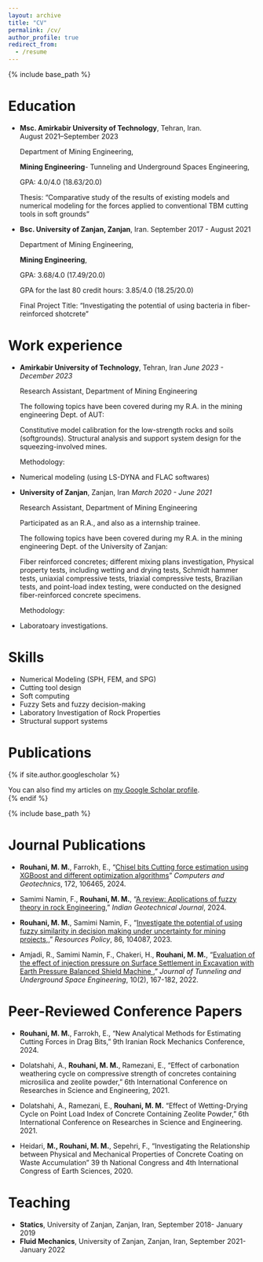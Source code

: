 ```yaml
---
layout: archive
title: "CV"
permalink: /cv/
author_profile: true
redirect_from:
  - /resume
---
```


{% include base_path %}

Education
======
* **Msc.	Amirkabir University of Technology**, Tehran, Iran.                                  
  August 2021–September 2023
  
  Department of Mining Engineering,
  
  **Mining Engineering**- Tunneling and Underground Spaces Engineering,
  
  GPA: 4.0/4.0 (18.63/20.0)
  
  Thesis: “Comparative study of the results of existing models and numerical modeling for the forces applied to conventional TBM cutting tools in soft grounds”

* **Bsc.	University of Zanjan, Zanjan**, Iran.
  September 2017 - August 2021
  
  Department of Mining Engineering,
  
  **Mining Engineering**,
  
  GPA: 3.68/4.0 (17.49/20.0)
  
  GPA for the last 80 credit hours: 3.85/4.0 (18.25/20.0)
  
  Final Project Title: “Investigating the potential of using bacteria in fiber-reinforced shotcrete”


Work experience
======
* **Amirkabir University of Technology**, Tehran, Iran
  _June 2023 - December 2023_
  
  Research Assistant, Department of Mining Engineering
  
  The following topics have been covered during my R.A. in the mining engineering Dept. of AUT:
  
  	Constitutive model calibration for the low-strength rocks and soils (softgrounds).
  	Structural analysis and support system design for the squeezing-involved mines.

  Methodology:
*	Numerical modeling (using LS-DYNA and FLAC softwares)


* **University of Zanjan**, Zanjan, Iran
  _March 2020 - June 2021_
  
  Research Assistant, Department of Mining Engineering
  
  	Participated as an R.A., and also as a internship trainee.

  The following topics have been covered during my R.A. in the mining engineering Dept. of the University of Zanjan:

  Fiber reinforced concretes; different mixing plans investigation, Physical property tests, including wetting and drying tests, Schmidt hammer tests, uniaxial compressive tests, triaxial compressive tests, Brazilian tests, and point-load index testing, were conducted on the designed fiber-reinforced concrete specimens.

  Methodology:
*	Laboratoary investigations.

  
Skills
======
* Numerical Modeling (SPH, FEM, and SPG)
* Cutting tool design
* Soft computing
* Fuzzy Sets and fuzzy decision-making
* Laboratory Investigation of Rock Properties 
* Structural support systems


Publications
======
{% if site.author.googlescholar %}
  <div class="wordwrap">You can also find my articles on <a href="{{site.author.googlescholar}}">my Google Scholar profile</a>.</div>
{% endif %}

{% include base_path %}

Journal Publications
======

* **Rouhani, M. M.**, Farrokh, E., “<a href="https://doi.org/10.1016/j.compgeo.2024.106465">Chisel bits Cutting force estimation using XGBoost and different optimization algorithms</a>” _Computers and Geotechnics_, 172, 106465, 2024.

* Samimi Namin, F., **Rouhani, M. M.**, “<a href="https://link.springer.com/article/10.1007/s40098-024-00910-z">A review: Applications of fuzzy theory in rock Engineering</a>,” _Indian Geotechnical Journal_, 2024.

* **Rouhani, M. M.**, Samimi Namin, F., “<a href="https://www.sciencedirect.com/science/article/abs/pii/S0301420723007985?via%3Dihub">Investigate the potential of using fuzzy similarity in decision making under uncertainty for mining projects,</a>,” _Resources Policy_, 86, 104087, 2023.

* Amjadi, R., Samimi Namin, F., Chakeri, H., **Rouhani, M. M.**, “<a href="https://tuse.shahroodut.ac.ir/article_2382.html">Evaluation of the effect of injection pressure on Surface Settlement in Excavation with Earth Pressure Balanced Shield Machine </a>,” _Journal of Tunneling and Underground Space Engineering_, 10(2), 167-182, 2022.

Peer-Reviewed Conference Papers
======
* **Rouhani, M. M.**, Farrokh, E., “New Analytical Methods for Estimating Cutting Forces in Drag Bits,” 9th Iranian Rock Mechanics Conference, 2024.

* Dolatshahi, A., **Rouhani, M. M.**, Ramezani, E., “Effect of carbonation weathering cycle on compressive strength of concretes containing microsilica and zeolite powder,” 6th International Conference on Researches in Science and Engineering, 2021.

* Dolatshahi, A., Ramezani, E., **Rouhani, M. M.** “Effect of Wetting-Drying Cycle on Point Load Index of Concrete Containing Zeolite Powder,” 6th International Conference on Researches in Science and Engineering. 2021.
 
* Heidari, **M., Rouhani, M. M.**, Sepehri, F., “Investigating the Relationship between Physical and Mechanical Properties of Concrete Coating on Waste Accumulation” 39 th National Congress and 4th International Congress of Earth Sciences, 2020.

  
Teaching
======

* **Statics**, University of Zanjan, Zanjan, Iran, September 2018- January 2019
* **Fluid Mechanics**, University of Zanjan, Zanjan, Iran, September 2021- January 2022
  
